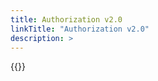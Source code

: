 ```yaml
---
title: Authorization v2.0
linkTitle: "Authorization v2.0"
description: >
---
```

{{<include file="content/v1/getting-started/upgrade/operator/authorization_upgrade.md" >}}
